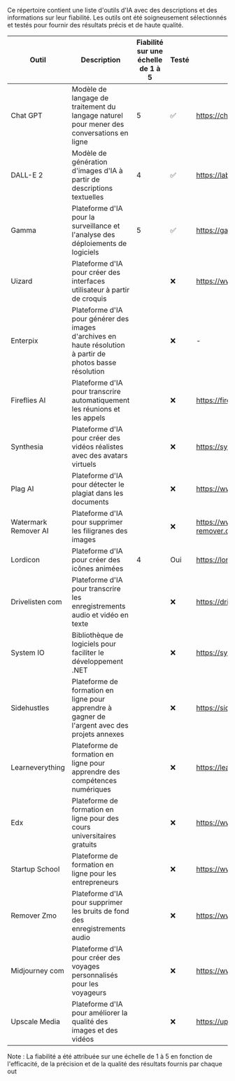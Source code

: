 Ce répertoire contient une liste d'outils d'IA avec des descriptions et des informations sur leur fiabilité. Les outils ont été soigneusement sélectionnés et testés pour fournir des résultats précis et de haute qualité.

| Outil        | Description   | Fiabilité sur une échelle de 1 à 5 | Testé | Site Web |
|--------------|---------------|------------------------------------|-------|----------|
| Chat GPT     | Modèle de langage de traitement du langage naturel pour mener des conversations en ligne | 5 | ✅ | https://chat.openai.com/ |
| DALL-E 2     | Modèle de génération d'images d'IA à partir de descriptions textuelles | 4 | ✅ | https://labs.openai.com/ |
| Gamma | Plateforme d'IA pour la surveillance et l'analyse des déploiements de logiciels | 5 | ✅ | https://gamma.app/ |
| Uizard       | Plateforme d'IA pour créer des interfaces utilisateur à partir de croquis |  | ❌ | https://www.uizard.io/ |
| Enterpix     | Plateforme d'IA pour générer des images d'archives en haute résolution à partir de photos basse résolution |  | ❌ | - |
| Fireflies AI | Plateforme d'IA pour transcrire automatiquement les réunions et les appels |  | ❌ | https://fireflies.ai/ |
| Synthesia    | Plateforme d'IA pour créer des vidéos réalistes avec des avatars virtuels |  | ❌ | https://synthesia.io/ |
| Plag AI      | Plateforme d'IA pour détecter le plagiat dans les documents |  | ❌ | https://www.plag.ai/ |
| Watermark Remover AI | Plateforme d'IA pour supprimer les filigranes des images |  | ❌ | https://www.watermark-remover.com/ |
| Lordicon     | Plateforme d'IA pour créer des icônes animées | 4 | Oui | https://lordicon.com/ |
| Drivelisten com | Plateforme d'IA pour transcrire les enregistrements audio et vidéo en texte |  | ❌ | https://drivelisten.com/ |
| System IO | Bibliothèque de logiciels pour faciliter le développement .NET |  | ❌ | https://system.io/ |
| Sidehustles | Plateforme de formation en ligne pour apprendre à gagner de l'argent avec des projets annexes |  | ❌ | https://sidehustles.io/ |
| Learneverything | Plateforme de formation en ligne pour apprendre des compétences numériques |  | ❌ | https://learneverything.xyz/ |
| Edx | Plateforme de formation en ligne pour des cours universitaires gratuits |  | ❌ | https://www.edx.org/ |
| Startup School | Plateforme de formation en ligne pour les entrepreneurs |  | ❌ | https://www.startupschool.org/ |
| Remover Zmo | Plateforme d'IA pour supprimer les bruits de fond des enregistrements audio |  | ❌ | https://www.removerzmo.com/ |
| Midjourney com | Plateforme d'IA pour créer des voyages personnalisés pour les voyageurs |  | ❌ | https://www.midjourney.com/ |
| Upscale Media | Plateforme d'IA pour améliorer la qualité des images et des vidéos |  | ❌ | https://upscale.media/ |


Note : La fiabilité a été attribuée sur une échelle de 1 à 5 en fonction de l'efficacité, de la précision et de la qualité des résultats fournis par chaque out
